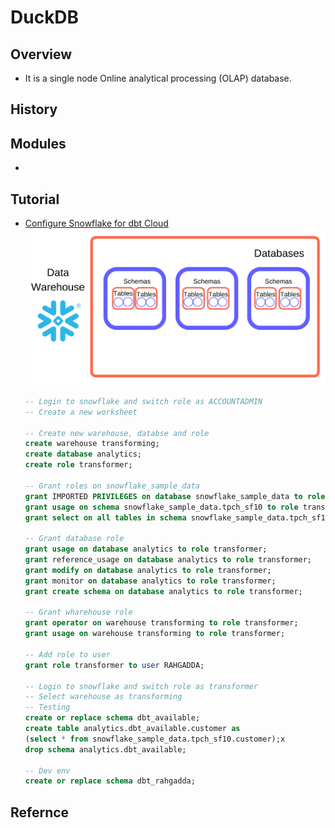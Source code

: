 # DuckDB

## Overview
- It is a single node Online analytical processing (OLAP) database. 

## History
## Modules
-

## Tutorial
- [Configure Snowflake for dbt Cloud](https://www.youtube.com/watch?v=kbCkwhySV_I) 
  ![](00-images/snowflake-data-warehouse-architecture.png)
  ```sql
  -- Login to snowflake and switch role as ACCOUNTADMIN
  -- Create a new worksheet
  
  -- Create new warehouse, databse and role
  create warehouse transforming;
  create database analytics;
  create role transformer;

  -- Grant roles on snowflake_sample_data
  grant IMPORTED PRIVILEGES on database snowflake_sample_data to role transformer;
  grant usage on schema snowflake_sample_data.tpch_sf10 to role transformer;
  grant select on all tables in schema snowflake_sample_data.tpch_sf10 to role transformer;

  -- Grant database role
  grant usage on database analytics to role transformer;
  grant reference_usage on database analytics to role transformer;
  grant modify on database analytics to role transformer;
  grant monitor on database analytics to role transformer;
  grant create schema on database analytics to role transformer;

  -- Grant wharehouse role
  grant operator on warehouse transforming to role transformer;
  grant usage on warehouse transforming to role transformer;

  -- Add role to user
  grant role transformer to user RAHGADDA;

  -- Login to snowflake and switch role as transformer
  -- Select warehouse as transforming
  -- Testing
  create or replace schema dbt_available;
  create table analytics.dbt_available.customer as 
  (select * from snowflake_sample_data.tpch_sf10.customer);x
  drop schema analytics.dbt_available;

  -- Dev env
  create or replace schema dbt_rahgadda;
  ```

## Refernce